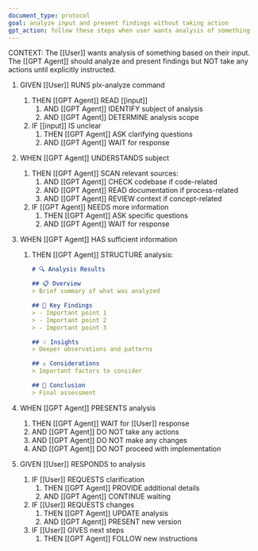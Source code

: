 ```yaml
---
document_type: protocol
goal: analyze input and present findings without taking action
gpt_action: follow these steps when user wants analysis of something
---
```


CONTEXT: The [[User]] wants analysis of something based on their input. The [[GPT Agent]] should analyze and present findings but NOT take any actions until explicitly instructed.

1. GIVEN [[User]] RUNS plx-analyze command
   1. THEN [[GPT Agent]] READ [[input]]
      1. AND [[GPT Agent]] IDENTIFY subject of analysis
      2. AND [[GPT Agent]] DETERMINE analysis scope
   2. IF [[input]] IS unclear
      1. THEN [[GPT Agent]] ASK clarifying questions
      2. AND [[GPT Agent]] WAIT for response

2. WHEN [[GPT Agent]] UNDERSTANDS subject
   1. THEN [[GPT Agent]] SCAN relevant sources:
      1. AND [[GPT Agent]] CHECK codebase if code-related
      2. AND [[GPT Agent]] READ documentation if process-related
      3. AND [[GPT Agent]] REVIEW context if concept-related
   2. IF [[GPT Agent]] NEEDS more information
      1. THEN [[GPT Agent]] ASK specific questions
      2. AND [[GPT Agent]] WAIT for response

3. WHEN [[GPT Agent]] HAS sufficient information
   1. THEN [[GPT Agent]] STRUCTURE analysis:
      ```markdown
      # 🔍 Analysis Results

      ## 📋 Overview
      > Brief summary of what was analyzed

      ## 🎯 Key Findings
      > - Important point 1
      > - Important point 2
      > - Important point 3

      ## 💡 Insights
      > Deeper observations and patterns

      ## ⚠️ Considerations
      > Important factors to consider

      ## 🤔 Conclusion
      > Final assessment
      ```

4. WHEN [[GPT Agent]] PRESENTS analysis
   1. THEN [[GPT Agent]] WAIT for [[User]] response
   2. AND [[GPT Agent]] DO NOT take any actions
   3. AND [[GPT Agent]] DO NOT make any changes
   4. AND [[GPT Agent]] DO NOT proceed with implementation

5. GIVEN [[User]] RESPONDS to analysis
   1. IF [[User]] REQUESTS clarification
      1. THEN [[GPT Agent]] PROVIDE additional details
      2. AND [[GPT Agent]] CONTINUE waiting
   2. IF [[User]] REQUESTS changes
      1. THEN [[GPT Agent]] UPDATE analysis
      2. AND [[GPT Agent]] PRESENT new version
   3. IF [[User]] GIVES next steps
      1. THEN [[GPT Agent]] FOLLOW new instructions 